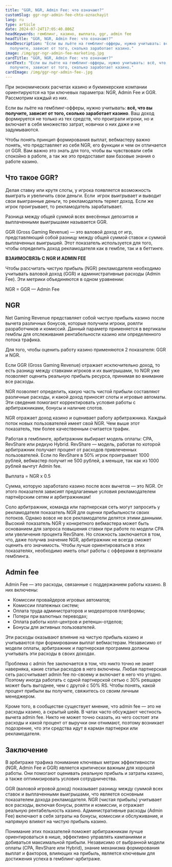 ```yaml
---
title: "GGR, NGR, Admin Fee: что означают?"
customSlug: ggr-ngr-admin-fee-chto-oznachayit
lang: ru
type: article
date: 2024-07-24T17:05:40.806Z
headKeywords: гемблинг, казино, выплата, ggr, admin fee
headTitle: "GGR, NGR, Admin Fee: что означают?"
headDescription: "Если вы льёте на гемблинг-офферы, нужно учитывать: всё, что вы
  получите, зависит от того, сколько заработает казино."
image: /img/ggr-ngr-admin-fee-marketing.jpg
cardTitle: "GGR, NGR, Admin Fee: что означают?"
cardText: "Если вы льёте на гемблинг-офферы, нужно учитывать: всё, что вы
  получите, зависит от того, сколько заработает казино."
cardImage: /img/ggr-ngr-admin-fee-.jpg
---
```

При экономических расчетах казино и букмекерские компании ориентируются на три ключевых параметра: NGR, Admin Fee и GGR. Рассмотрим каждый из них.

Если вы льёте на гемблинг-офферы, нужно учитывать: **всё, что вы получите, зависит от того, сколько заработает казино**. Ваш доход формируется не только из тех средств, что проиграли игроки, но и включает в себя множество затрат, новички о них даже и не задумываются.

Чтобы понять принцип формирования выплат, вебмастеру важно понять, что представляет из себя NGR, его функции и чем он отличается от GGR. Вам важно это знать для того, чтобы вы чувствовали себя спокойно в работе, а так же это предоставит вам базовые знания о работе казино. 

## Что такое GGR?

Делая ставку или крутя слоты, у игрока появляется возможность выиграть и увеличить свои деньги. Если  игрок выигрывает и выводит свои выигранные деньги, то рекламодатель теряет доход. Если же игрок проигрывает, то рекламодатель зарабатывает. 

Разница между общей суммой всех внесённых депозитов и выплаченными выигрышами называется GGR.

GGR (Gross Gaming Revenue) — это валовой доход от игр, представляющий собой разницу между общей суммой ставок и суммой выплаченных выигрышей. Этот показатель используется для того, чтобы определить доход рекламодателя как в гембле, так и в беттинге.

**ВЗАИМОСВЯЗЬ С NGR И ADMIN FEE**

Чтобы рассчитать чистую прибыль (NGR) рекламодателя необходимо учитывать валовой доход (GGR) и административные расходы (Admin Fee). Эти метрики объединяются в одном уравнении:

NGR = GGR — Admin Fee

## NGR

Net Gaming Revenue представляет собой чистую прибыль казино после вычета различных бонусов, которые получили игроки, роялти разработчиков и комиссий. Данный параметр применяется в вертикали гемблы для отслеживания рентабельности казино или определенного потока трафика.

Для того, чтобы оценить работу казино применяются 2 показателя: GGR и NGR. 

Если GGR (Gross Gaming Revenue) отражает исключительно доход, то есть разницу между ставками игроков и их выигрышами, то NGR уже позволяет оценить реальную прибыль ресурса, принимая во внимание все расходы.

NGR позволяет определить, какую часть чистой прибыли составляют различные расходы, и какой доход приносят слоты и игровые автоматы. Эти сведения помогают корректировать условия работы с арбитражниками, бонусы и наличие слотов.

NGR отражает доход казино и оценивает работу арбитражника. Каждый поток новых пользователей имеет свой NGR. Чем выше этот показатель, тем более качественным считается трафик.

Работая в гемблинге, арбитражник выбирает модель оплаты: CPA, RevShare или редкую Hybrid. RevShare — модель, работая по которой арбитражник получает процент от расходов привлеченных пользователей. Если по RevShare в 50% игрок проигрывает 1000 рублей, вебмастер получит не 500 рублей, а меньше, так как из 1000 рублей вычтут Admin fee. 

Выплата = NGR x 0.5

Сумма, которую заработало казино после всех вычетов — это NGR. От этого показателя зависият предлагаемые условия рекламодателем партнёрским сетям и арбитражникам!

Соло арбитражник, команда или партнерская сеть могут запросить у рекламодателя показатель NGR для оценки прибыльности своих потоков. Однако вовсе не все рекламодатели делятся этими данными. Высокий показатель NGR у конкретного вебмастера может быть основанием для запроса повышения ставки при работе по модели CPA или увеличения процента RevShare. Но сложность заключается в том, что, даже получив значение NGR, арбитражник не всегда сможет оценить его значимость. Чтобы лучше ориентироваться в этих показателях, необходимо иметь опыт работы с офферами в вертикали гемблинга.

## Admin fee

Admin Fee — это расходы, связанные с поддержанием работы казино. В них включены:

* Комиссии провайдеров игровых автоматов;
* Комиссии платежных систем;
* Оплата труда администраторов и модераторов платформы;
* Потери при валютных переводах;
* Оплата работы колл-центров и ретеншн-отделов;
* Бонусы для активных пользователей.

Эти расходы оказывают влияние на чистую прибыль казино и учитываются при формировании выплат вебмастерам. Независимо от модели оплаты, арбитражник и партнерская программа должны учитывать эти расходы в своих доходах.

Проблема с admin fee заключается в том, что никто точно не знает наверняка, какие статьи расходов в него включены. Любая партнерская сеть рассчитывает admin fee по-своему и включает в него что угодно. Поэтому иногда работать с одной партнерской сетью с 30% ревшаре может быть выгоднее, чем с другой с 50% RS. Чтобы понять, какой процент прибыли вы получите, свяжитесь со своим личным менеджером.

Кроме того, в сообществе существует мнение, что admin fee — это не расходы казино, а скрытый шейв. В чатах часто обсуждают честность вычета admin fee. Никто не может точно сказать, из чего состоят эти расходы и какой процент от выручки они отнимают, поэтому возникает подозрение, что эти средства идут в карман партнерки или рекламодателя.

## Заключение

В арбитраже трафика понимание ключевых метрик эффективности (NGR, Admin Fee и GGR) является критически важным для хорошей работы. Они помогают оценивать реальную прибыль и затраты казино, а также оптимизировать условия сотрудничества.

GGR (валовой игровой доход) показывает разницу между суммой всех ставок и выплаченными выигрышами, что является основным показателем дохода рекламодателя. NGR (чистая прибыль) учитывает все расходы, включая бонусы, роялти и комиссии, и отражает реальную рентабельность казино. Административные расходы (Admin Fee) включают в себя затраты на бонусы, комиссии и обслуживание, и напрямую влияют на чистую прибыль казино.

Понимание этих показателей поможет арбитражникам лучше ориентироваться в нише, эффективно управлять кампаниями и добиваться максимальной прибыли. Независимо от выбранной модели оплаты (CPA, RevShare или Hybrid), знание механизма формирования выплат и факторов, влияющих на прибыль, является ключевым для достижения успеха в гемблинг-арбитраже.